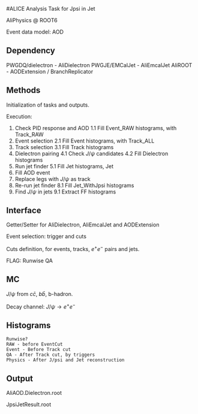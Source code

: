 #ALICE Analysis Task for Jpsi in Jet

AliPhysics @ ROOT6

Event data model: AOD

## Dependency

PWGDQ/dielectron - AliDielectron
PWGJE/EMCalJet - AliEmcalJet
AliROOT - AODExtension / BranchReplicator

## Methods

Initialization of tasks and outputs.

Execution:
1. Check PID response and AOD
	1.1 Fill Event_RAW histograms, with Track_RAW
2. Event selection
	2.1 Fill Event histograms, with Track_ALL
3. Track selection
	3.1 Fill Track histograms
4. Dielectron pairing
	4.1 Check $J/\psi$ candidates
	4.2 Fill Dielectron histograms
5. Run jet finder
	5.1 Fill Jet histograms, Jet
6. Fill AOD event
7. Replace legs with $J/\psi$ as track
8. Re-run jet finder
	8.1 Fill Jet_WithJpsi histograms
9. Find $J/\psi$ in jets
	9.1 Extract FF histograms

## Interface

Getter/Setter for AliDielectron, AliEmcalJet and AODExtension

Event selection: trigger and cuts

Cuts definition, for events, tracks, $e^{+}e^{-}$ pairs and jets.

FLAG: Runwise QA

## MC

$J/\psi$ from $c\bar{c}$, $b\bar{b}$, b-hadron.

Decay channel: $J/\psi\rightarrow e^{+}e^{-}$

## Histograms

	Runwise?
	RAW - before EventCut
	Event - Before Track cut
	QA - After Track cut, by triggers
	Physics - After J/psi and Jet reconstruction

## Output

AliAOD.Dielectron.root

JpsiJetResult.root